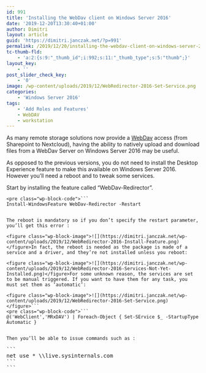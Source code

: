 ```yaml
---
id: 991
title: 'Installing the WebDav client on Windows Server 2016'
date: '2019-12-20T13:30:40+01:00'
author: Dimitri
layout: article
guid: 'https://dimitri.janczak.net/?p=991'
permalink: /2019/12/20/installing-the-webdav-client-on-windows-server-2016/
tc-thumb-fld:
    - 'a:2:{s:9:"_thumb_id";i:992;s:11:"_thumb_type";s:5:"thumb";}'
layout_key:
    - ''
post_slider_check_key:
    - '0'
image: /wp-content/uploads/2019/12/WebRedirector-2016-Set-Service.png
categories:
    - 'Windows Server 2016'
tags:
    - 'Add Roles and Features'
    - WebDAV
    - workstation
---
```


As many remote storage solutions now provide a [WebDav](https://en.wikipedia.org/wiki/WebDAV) access (from Sharepoint to Nextcloud), having the ability to natively upload and download files from a WebDav Server on Windows Server 2016 may be useful.

As opposed to the previous versions, you do not need to install the Desktop Experience feature to make this available on Windows Server 2016. However you’ll need a reboot and to tweak some services.

Start by installing the feature called “WebDav-Redirector”.

```
<pre class="wp-block-code">```
Install-WindowsFeature WebDav-Redirector -Restart
```
```

The reboot is mandatory so if you don’t specify the restart parameter, you’ll get this error :

<figure class="wp-block-image">![](https://dimitri.janczak.net/wp-content/uploads/2019/12/WebRedirector-2016-Install-Feature.png)</figure>In fact, the reboot is needed as the package is made of a service and a driver, and they’re not installed unless you reboot:

<figure class="wp-block-image">![](https://dimitri.janczak.net/wp-content/uploads/2019/12/WebRedirector-2016-Services-Not-Yet-Installed.png)</figure>For some unknown reason, the services are set to be manual triggered. If you want to have them for any task, you must set them as ‘automatic’:

<figure class="wp-block-image">![](https://dimitri.janczak.net/wp-content/uploads/2019/12/WebRedirector-2016-Set-Service.png)</figure>```
<pre class="wp-block-code">```
@('WebClient','MRxDAV') | Foreach-Object { Set-SErvice $_ -StartupType Automatic }
```
```

Then you’ll be able to issue commands such as :

```
<pre class="wp-block-code">```
net use * \\live.sysinternals.com
```
```